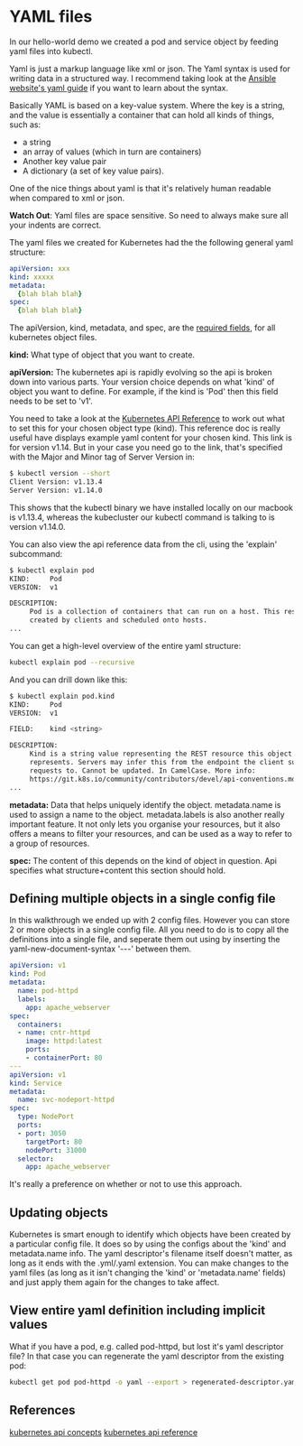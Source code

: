 # YAML files

In our hello-world demo we created a pod and service object by feeding yaml files into kubectl.

Yaml is just a markup language like xml or json. The Yaml syntax is used for writing data in a structured way. I recommend taking look at the [Ansible website's yaml guide](https://docs.ansible.com/ansible/latest/reference_appendices/YAMLSyntax.html) if you want to learn about the syntax.

Basically YAML is based on a key-value system. Where the key is a string, and the value is essentially a container that can hold all kinds of things, such as:

- a string
- an array of values (which in turn are containers)
- Another key value pair
- A dictionary (a set of key value pairs).

One of the nice things about yaml is that it's relatively human readable when compared to xml or json. 

**Watch Out**: Yaml files are space sensitive. So need to always make sure all your indents are correct.

The yaml files we created for Kubernetes had the the following general yaml structure:

```yaml
apiVersion: xxx
kind: xxxxx
metadata:
  {blah blah blah}
spec:
  {blah blah blah}
```
 

The apiVersion, kind, metadata, and spec, are the [required fields](https://kubernetes.io/docs/concepts/overview/working-with-objects/kubernetes-objects/#required-fields), for all kubernetes object files.

**kind:** What type of object that you want to create.

**apiVersion:** The kubernetes api is rapidly evolving so the api is broken down into various parts. Your version choice depends on what 'kind' of object you want to define.  For example, if the kind is 'Pod' then this field needs to be set to 'v1'.

You need to take a look at the [Kubernetes API Reference](https://kubernetes.io/docs/reference/generated/kubernetes-api/v1.14/) to work out what to set this for your chosen object type (kind). This reference doc is really useful have displays example yaml content for your chosen kind. This link is for version v1.14. But in your case you need go to the link, that's specified with the Major and Minor tag of Server Version in:

```bash
$ kubectl version --short
Client Version: v1.13.4
Server Version: v1.14.0
```

This shows that the kubectl binary we have installed locally on our macbook is v1.13.4, whereas the kubecluster our kubectl command is talking to is version v1.14.0.

You can also view the api reference data from the cli, using the 'explain' subcommand:

```bash
$ kubectl explain pod
KIND:     Pod
VERSION:  v1

DESCRIPTION:
     Pod is a collection of containers that can run on a host. This resource is
     created by clients and scheduled onto hosts.
...
```

You can get a high-level overview of the entire yaml structure:

```bash
kubectl explain pod --recursive
```

And you can drill down like this:

```bash
$ kubectl explain pod.kind
KIND:     Pod
VERSION:  v1

FIELD:    kind <string>

DESCRIPTION:
     Kind is a string value representing the REST resource this object
     represents. Servers may infer this from the endpoint the client submits
     requests to. Cannot be updated. In CamelCase. More info:
     https://git.k8s.io/community/contributors/devel/api-conventions.md#types-kinds
...
```

**metadata:** Data that helps uniquely identify the object. metadata.name is used to assign a name to the object. metadata.labels is also another really important feature. It not only lets you organise your resources, but it also offers a means to filter your resources, and can be used as a way to refer to a group of resources.

**spec:** The content of this depends on the kind of object in question. Api specifies what structure+content this section should hold.

## Defining multiple objects in a single config file

In this walkthrough we ended up with 2 config files. However you can store 2 or more objects in a single config file. All you need to do is to copy all the definitions into a single file, and seperate them out using by inserting the yaml-new-document-syntax '---' between them. 

```yaml
apiVersion: v1
kind: Pod
metadata:
  name: pod-httpd
  labels:
    app: apache_webserver
spec:
  containers:
  - name: cntr-httpd
    image: httpd:latest
    ports:
    - containerPort: 80
---
apiVersion: v1
kind: Service
metadata:
  name: svc-nodeport-httpd
spec:
  type: NodePort
  ports:
  - port: 3050
    targetPort: 80
    nodePort: 31000
  selector:
    app: apache_webserver

```

It's really a preference on whether or not to use this approach.


## Updating objects

Kubernetes is smart enough to identify which objects have been created by a particular config file. It does so by using the configs about the 'kind' and metadata.name info. The yaml descriptor's filename itself doesn't matter, as long as it ends with the .yml/.yaml extension. You can make changes to the yaml files (as long as it isn't changing the 'kind' or 'metadata.name' fields) and just apply them again for the changes to take affect.

## View entire yaml definition including implicit values

What if you have a pod, e.g. called pod-httpd, but lost it's yaml descriptor file? In that case you can regenerate the yaml descriptor from the existing pod:

```bash
kubectl get pod pod-httpd -o yaml --export > regenerated-descriptor.yaml
```

## References

[kubernetes api concepts](https://kubernetes.io/docs/concepts/overview/kubernetes-api/)
[kubernetes api reference](https://kubernetes.io/docs/reference/generated/kubernetes-api/v1.13/)